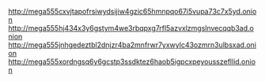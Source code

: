 http://mega555cxvjtapofrsiwydsijiw4gzic65hmnpqo67i5vupa73c7x5yd.onion
http://mega555hj434x3y6gstym4we3rbqpxg7rfl5azvxlzmgslnvecqqb3ad.onion
http://mega555jnhgedeztbl2dnjzr4ba2mnfrwr7yxwylc43ozmrn3ulbsxad.onion
http://mega555xordngsq6y6gcstp3ssdktez6haob5igpcxpeyousszefllid.onion